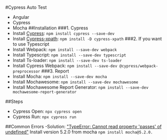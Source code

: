 #Cypress Auto Test
- Angular
- Cypress
- Mocha
##Installation
###1. Cypress
- Install [Cypress](https://www.cypress.io): `npm install cypress --save-dev`
- Install [Cypress-xpath](https://github.com/cypress-io/cypress-xpath): `npm install -D cypress-xpath`
###2. If you want to use Typescript
- Install Webpack: `npm install --save-dev webpack`
- Install Typescript: `npm install --save-dev typescript`
- Install Ts-loader: `npm install --save-dev ts-loader`
- Install Cypress Webpack: `npm install --save-dev @cypress/webpack-preprocessor`
###3.  Report
- Install Mocha: `npm install --save-dev mocha`
- Install Mochawesome: `npm install --save-dev mochawesome`
- Install Mochawesome Report Generator: `npm install --save-dev mochawesome-report-generator`

##Steps
- Cypress Open: `npx cypress open`
- Cypress Run: `npx cypress run `

##Common Errors
-Solution: ["TypeError: Cannot read property 'passes' of undefined"](https://stackoverflow.com/questions/55138378/got-typeerror-cannot-read-property-passes-of-undefined-using-cypress-when-gen)
Install version 5.2.0 from mocha `npm install mocha@5.2.0.`